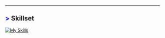 

---
## <span style="color: blue !important;">&gt;</span> Skillset
[![My Skills](https://skillicons.dev/icons?i=laravel,php,py,java,c,js,html,css,tailwind,bootstrap,wordpress,git,mysql,redhat)](https://skillicons.dev)

<!--
**DanSSV/DanSSV** is a ✨ _special_ ✨ repository because its `README.md` (this file) appears on your GitHub profile.

Here are some ideas to get you started:

- 🔭 I’m currently working on ...
- 🌱 I’m currently learning ...
- 👯 I’m looking to collaborate on ...
- 🤔 I’m looking for help with ...
- 💬 Ask me about ...
- 📫 How to reach me: ...
- 😄 Pronouns: ...
- ⚡ Fun fact: ...
-->
